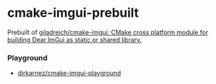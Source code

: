 cmake-imgui-prebuilt
====================
Prebuilt of [giladreich/cmake-imgui: CMake cross platform module for building Dear ImGui as static or shared library.](https://github.com/giladreich/cmake-imgui)

### Playground
- [dirkarnez/cmake-imgui-playground](https://github.com/dirkarnez/cmake-imgui-playground)
